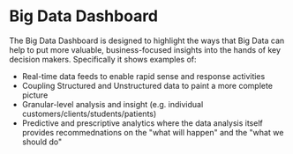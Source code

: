 <h1>Big Data Dashboard</h1>
The Big Data Dashboard is designed to highlight the ways that Big Data can help to put more valuable, business-focused insights into the hands of key decision makers. Specifically it shows examples of:
<ul>
<li>Real-time data feeds to enable rapid sense and response activities</li>
<li>Coupling Structured and Unstructured data to paint a more complete picture</li>
<li>Granular-level analysis and insight (e.g. individual customers/clients/students/patients)</li>
<li>Predictive and prescriptive analytics where the data analysis itself provides recommednations on the "what will happen" and the "what we should do"</li>
</ul>